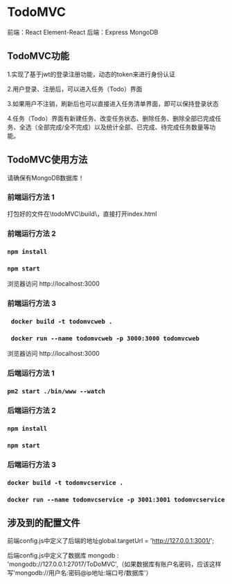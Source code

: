 # TodoMVC
前端：React Element-React 
后端：Express MongoDB

## TodoMVC功能
1.实现了基于jwt的登录注册功能，动态的token来进行身份认证

2.用户登录、注册后，可以进入任务（Todo）界面

3.如果用户不注销，刷新后也可以直接进入任务清单界面，即可以保持登录状态

4.任务（Todo）界面有新建任务、改变任务状态、删除任务、删除全部已完成任务、全选（全部完成/全不完成）以及统计全部、已完成、待完成任务数量等功能。


## TodoMVC使用方法
请确保有MongoDB数据库！

### 前端运行方法 1

打包好的文件在\todoMVC\build\，直接打开index.html

### 前端运行方法 2
### `npm install`
### `npm start`
浏览器访问 http://localhost:3000

### 前端运行方法 3
### ` docker build -t todomvcweb .`
### ` docker run --name todomvcweb -p 3000:3000 todomvcweb`
浏览器访问 http://localhost:3000

### 后端运行方法 1
### `pm2 start ./bin/www --watch`

### 后端运行方法 2
### `npm install`
### `npm start`

### 后端运行方法 3
### `docker build -t todomvcservice .`
### `docker run --name todomvcservice -p 3001:3001 todomvcservice`

## 涉及到的配置文件

前端config.js中定义了后端的地址global.targetUrl = 'http://127.0.0.1:3001/';

后端config.js中定义了数据库 mongodb : 'mongodb://127.0.0.1:27017/ToDoMVC',（如果数据库有账户名密码，应该这样写'mongodb://用户名:密码@ip地址:端口号/数据库'）
